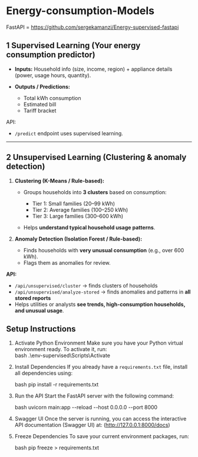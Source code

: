 # Energy-consumption-Models

FastAPI = https://github.com/sergekamanzi/Energy-supervised-fastapi

## **1️ Supervised Learning (Your energy consumption predictor)**


* **Inputs:** Household info (size, income, region) + appliance details (power, usage hours, quantity).
* **Outputs / Predictions:**

  * Total kWh consumption
  * Estimated bill
  * Tariff bracket

API:

* `/predict` endpoint uses supervised learning.

---

## **2️ Unsupervised Learning (Clustering & anomaly detection)**

  1. **Clustering (K-Means / Rule-based):**

     * Groups households into **3 clusters** based on consumption:

       * Tier 1: Small families (20–99 kWh)
       * Tier 2: Average families (100–250 kWh)
       * Tier 3: Large families (300–600 kWh)
     * Helps **understand typical household usage patterns**.
  2. **Anomaly Detection (Isolation Forest / Rule-based):**

     * Finds households with **very unusual consumption** (e.g., over 600 kWh).
     * Flags them as anomalies for review.

**API:**

* `/api/unsupervised/cluster` → finds clusters of households
* `/api/unsupervised/analyze-stored` → finds anomalies and patterns in **all stored reports**
* Helps utilities or analysts **see trends, high-consumption households, and unusual usage**.


## Setup Instructions

1. Activate Python Environment
   Make sure you have your Python virtual environment ready. To activate it, run:  
   bash
   .\env-supervised\Scripts\Activate


2. Install Dependencies
   If you already have a `requirements.txt` file, install all dependencies using:

   bash
   pip install -r requirements.txt
   

3. Run the API
   Start the FastAPI server with the following command:

   bash
   uvicorn main:app --reload --host 0.0.0.0 --port 8000


4. Swagger UI
   Once the server is running, you can access the interactive API documentation (Swagger UI) at:
  (http://127.0.0.1:8000/docs)

5. Freeze Dependencies
   To save your current environment packages, run:

   bash
   pip freeze > requirements.txt

